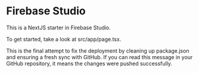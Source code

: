 # Firebase Studio

This is a NextJS starter in Firebase Studio.

To get started, take a look at src/app/page.tsx.

This is the final attempt to fix the deployment by cleaning up package.json and ensuring a fresh sync with GitHub. If you can read this message in your GitHub repository, it means the changes were pushed successfully.
